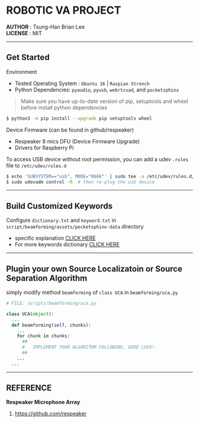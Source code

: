 # ROBOTIC VA PROJECT

__AUTHOR__ : Tsung-Han Brian Lee <br />
__LICENSE__ : MIT

---

## Get Started

Environment
  * Tested Operating System : `Ubuntu 16` | `Raspian Strench`
  * Python Dependencies: `pyaudio`, `pyusb`, `webrtcvad`, and `pocketsphinx`

>  Make sure you have up-to-date version of pip, setuptools and wheel before install python dependencies

```bash
$ python3 -m pip install --upgrade pip setuptools wheel
```

Device Firmware (can be found in github/respeaker)
  * Respeaker 8 mics DFU (Device Firmware Upgrade)
  * Drivers for Raspberry Pi

To access USB device without root permission, you can add a udev `.rules` file to `/etc/udev/rules.d`
```bash
$ echo 'SUBSYSTEM=="usb", MODE="0666"' | sudo tee -a /etc/udev/rules.d/60-usb.rules
$ sudo udevadm control -R  # then re-plug the usb device
```

---

## Build Customized Keywords

Configure `dictionary.txt` and `keyword.txt` in `script/beamforming/assets/pocketsphinx-data` directory
<ul>
	<li>specific explanation
    <a href="https://github.com/respeaker/get_started_with_respeaker/issues/68">CLICK HERE</a>
  </li>
	<li>For more keywords dictionary
		<a href="https://raw.githubusercontent.com/respeaker/pocketsphinx-data/master/dictionary.txt">CLICK HERE</a>
  </li>
</ul>

---

## Plugin your own Source Localizatoin or Source Separation Algorithm

simply modify method `beamforming` of `class UCA` in `beamforming/uca.py`
```python
# FILE: scripts/beamforming/uca.py

class UCA(object):
  ...
  def beamforming(self, chunks):
    ...
    for chunk in chunks:
      ##
      #   IMPLEMENT YOUR ALGORITHM FOLLOWING, GOOD LUCK!
      ##
    ...
  ...
```

---

## REFERENCE

__Respeaker Microphone Array__
  1. https://github.com/respeaker
